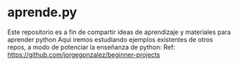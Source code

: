 # aprende.py
Este repositorio es a fin de compartir ideas de aprendizaje y materiales para aprender python
Aqui iremos estudiando ejemplos existentes de otros repos, a modo de potenciar la enseñanza de python:
Ref: https://github.com/jorgegonzalez/beginner-projects